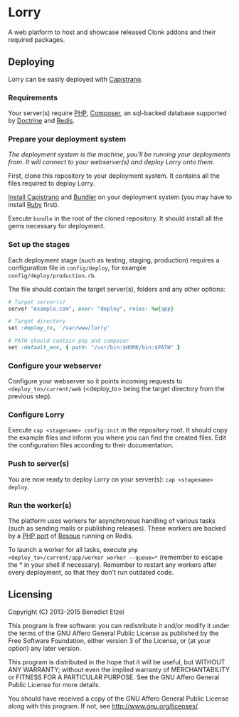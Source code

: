 # Lorry

A web platform to host and showcase released Clonk addons and their required packages.

## Deploying

Lorry can be easily deployed with [Capistrano](http://capistranorb.com/).

### Requirements

Your server(s) require [PHP](http://php.net/), [Composer](http://getcomposer.org/), an sql-backed database supported by [Doctrine](https://doctrine-dbal.readthedocs.org/en/latest/reference/configuration.html#driver) and [Redis](http://redis.io/).

### Prepare your deployment system

*The deployment system is the machine, you'll be running your deployments from. It will connect to your webserver(s) and deploy Lorry onto them.*

First, clone this repository to your deployment system. It contains all the files required to deploy Lorry.

[Install Capistrano](http://capistranorb.com/documentation/getting-started/installation/) and [Bundler](http://bundler.io/) on your deployment system (you may have to install [Ruby](https://www.ruby-lang.org/) first).

Execute `bundle` in the root of the cloned repository. It should install all the gems necessary for deployment.

### Set up the stages

Each deployment stage (such as testing, staging, production) requires a configuration file in `config/deploy`, for example `config/deploy/production.rb`.

The file should contain the target server(s), folders and any other options:

```ruby
# Target server(s)
server "example.com", user: "deploy", roles: %w{app}

# Target directory
set :deploy_to, '/var/www/lorry'

# PATH should contain php and composer
set :default_env, { path: "/usr/bin:$HOME/bin:$PATH" }
```

### Configure your webserver

Configure your webserver so it points incoming requests to `<deploy_to>/current/web` (<deploy_to> being the target directory from the previous step).

### Configure Lorry

Execute `cap <stagename> config:init` in the repository root. It should copy the example files and inform you where you can find the created files.
Edit the configuration files according to their documentation.

### Push to server(s)

You are now ready to deploy Lorry on your server(s): `cap <stagename> deploy`.

### Run the worker(s)

The platform uses workers for asynchronous handling of various tasks (such as sending mails or publishing releases).
These workers are backed by a [PHP port](https://github.com/vend/php-resque) of [Resque](https://github.com/resque/resque) running on Redis.

To launch a worker for all tasks, execute `php <deploy_to>/current/app/worker worker --queue=*` (remember to escape the * in your shell if necessary).
Remember to restart any workers after every deployment, so that they don't run outdated code.

## Licensing

Copyright (C) 2013-2015  Benedict Etzel

This program is free software: you can redistribute it and/or modify
it under the terms of the GNU Affero General Public License as published
by the Free Software Foundation, either version 3 of the License, or
(at your option) any later version.

This program is distributed in the hope that it will be useful,
but WITHOUT ANY WARRANTY; without even the implied warranty of
MERCHANTABILITY or FITNESS FOR A PARTICULAR PURPOSE.  See the
GNU Affero General Public License for more details.

You should have received a copy of the GNU Affero General Public License
along with this program.  If not, see <http://www.gnu.org/licenses/>.
